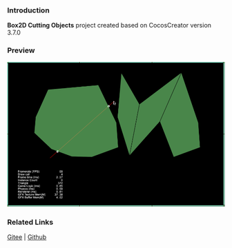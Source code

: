 ### Introduction
**Box2D Cutting Objects** project created based on CocosCreator version 3.7.0  

### Preview
![image](../../../gif/202211/2022110301.gif)

### Related Links
[Gitee](https://gitee.com/mirrors_cocos-creator/cocos-example-physics/tree/v3.x/2d/box2d/assets/cases/demo) | [Github](https://github.com/cocos/cocos-example-physics/tree/v3.x/2d/box2d/assets/cases/demo)
